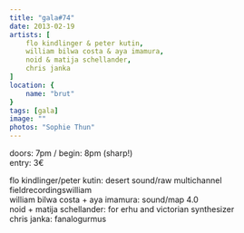 ```yaml
---
title: "gala#74"
date: 2013-02-19
artists: [ 
    flo kindlinger & peter kutin,
    william bilwa costa & aya imamura,
    noid & matija schellander,
    chris janka
]
location: {
    name: "brut"
}
tags: [gala]
image: ""
photos: "Sophie Thun"
---
```

doors: 7pm / begin: 8pm (sharp!)  
entry: 3€

flo kindlinger/peter kutin: desert sound/raw multichannel fieldrecordingswilliam  
william bilwa costa + aya imamura: sound/map 4.0  
noid + matija schellander: for erhu and victorian synthesizer  
chris janka: fanalogurmus  

